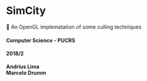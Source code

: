 SimCity
===
:beginner: An OpenGL implematation of some culling techniques

#### Computer Science - PUCRS
#### 2018/2

**Andrius Lima**  
**Marcelo Drumm**  